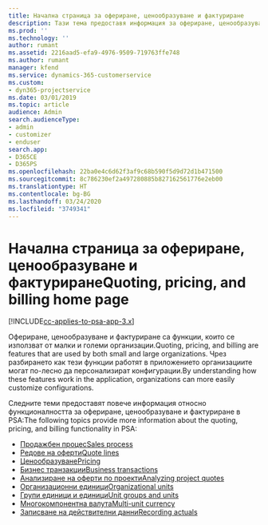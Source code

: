 ```yaml
---
title: Начална страница за офериране, ценообразуване и фактуриране
description: Тази тема предоставя информация за офериране, ценообразуване и фактуриране.
ms.prod: ''
ms.technology: ''
author: rumant
ms.assetid: 2216aad5-efa9-4976-9509-719763ffe748
ms.author: rumant
manager: kfend
ms.service: dynamics-365-customerservice
ms.custom:
- dyn365-projectservice
ms.date: 03/01/2019
ms.topic: article
audience: Admin
search.audienceType:
- admin
- customizer
- enduser
search.app:
- D365CE
- D365PS
ms.openlocfilehash: 22ba0e4c6d62f3af9c68b590f5d9d72d1b471500
ms.sourcegitcommit: 8c786230ef2a497280885b827162561776e2eb00
ms.translationtype: HT
ms.contentlocale: bg-BG
ms.lasthandoff: 03/24/2020
ms.locfileid: "3749341"
---
```

# <a name="quoting-pricing-and-billing-home-page"></a><span data-ttu-id="bd88f-103">Начална страница за офериране, ценообразуване и фактуриране</span><span class="sxs-lookup"><span data-stu-id="bd88f-103">Quoting, pricing, and billing home page</span></span>

[!INCLUDE[cc-applies-to-psa-app-3.x](../includes/cc-applies-to-psa-app-3x.md)]

<span data-ttu-id="bd88f-104">Офериране, ценообразуване и фактуриране са функции, които се използват от малки и големи организации.</span><span class="sxs-lookup"><span data-stu-id="bd88f-104">Quoting, pricing, and billing are features that are used by both small and large organizations.</span></span> <span data-ttu-id="bd88f-105">Чрез разбирането как тези функции работят в приложението организациите могат по-лесно да персонализират конфигурации.</span><span class="sxs-lookup"><span data-stu-id="bd88f-105">By understanding how these features work in the application, organizations can more easily customize configurations.</span></span>

<span data-ttu-id="bd88f-106">Следните теми предоставят повече информация относно функционалността за офериране, ценообразуване и фактуриране в PSA:</span><span class="sxs-lookup"><span data-stu-id="bd88f-106">The following topics provide more information about the quoting, pricing, and billing functionality in PSA:</span></span>

- [<span data-ttu-id="bd88f-107">Продажбен процес</span><span class="sxs-lookup"><span data-stu-id="bd88f-107">Sales process</span></span>](basic-sales-process.md)
- [<span data-ttu-id="bd88f-108">Редове на оферти</span><span class="sxs-lookup"><span data-stu-id="bd88f-108">Quote lines</span></span>](basic-quote-lines.md)
- [<span data-ttu-id="bd88f-109">Ценообразуване</span><span class="sxs-lookup"><span data-stu-id="bd88f-109">Pricing</span></span>](basic-pricing.md)
- [<span data-ttu-id="bd88f-110">Бизнес транзакции</span><span class="sxs-lookup"><span data-stu-id="bd88f-110">Business transactions</span></span>](basic-business-transactions.md)
- [<span data-ttu-id="bd88f-111">Анализиране на оферти по проекти</span><span class="sxs-lookup"><span data-stu-id="bd88f-111">Analyzing project quotes</span></span>](basic-analyzing-quotes.md)
- [<span data-ttu-id="bd88f-112">Организационни единици</span><span class="sxs-lookup"><span data-stu-id="bd88f-112">Organizational units</span></span>](advanced-organizational.md)
- [<span data-ttu-id="bd88f-113">Групи единици и единици</span><span class="sxs-lookup"><span data-stu-id="bd88f-113">Unit groups and units</span></span>](advanced-units.md)
- [<span data-ttu-id="bd88f-114">Многокомпонентна валута</span><span class="sxs-lookup"><span data-stu-id="bd88f-114">Multi-unit currency</span></span>](advanced-currency.md)
- [<span data-ttu-id="bd88f-115">Записване на действителни данни</span><span class="sxs-lookup"><span data-stu-id="bd88f-115">Recording actuals</span></span>](advanced-actuals.md)

